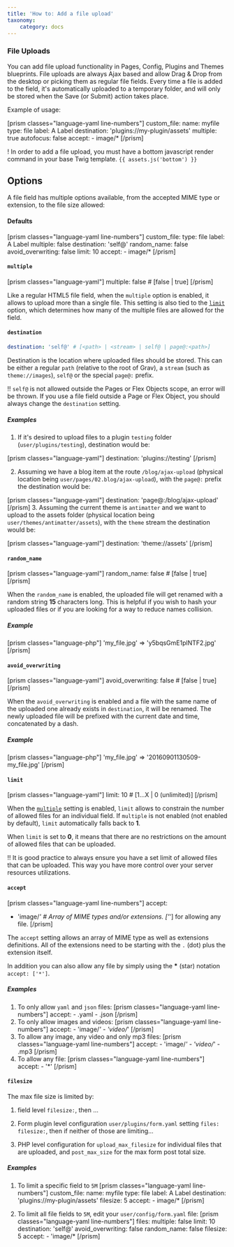 ```yaml
---
title: 'How to: Add a file upload'
taxonomy:
    category: docs
---
```


### File Uploads

You can add file upload functionality in Pages, Config, Plugins and Themes blueprints. File uploads are always Ajax based and allow Drag & Drop from the desktop or picking them as regular file fields. Every time a file is added to the field, it's automatically uploaded to a temporary folder, and will only be stored when the Save (or Submit) action takes place.

Example of usage:

[prism classes="language-yaml line-numbers"]
custom_file:
  name: myfile
  type: file
  label: A Label
  destination: 'plugins://my-plugin/assets'
  multiple: true
  autofocus: false
  accept:
    - image/*
[/prism]

! In order to add a file upload, you must have a bottom javascript render command in your base Twig template.  `{{ assets.js('bottom') }}`

## Options

A file field has multiple options available, from the accepted MIME type or extension, to the file size allowed:

#### Defaults

[prism classes="language-yaml line-numbers"]
custom_file:
  type: file
  label: A Label
  multiple: false
  destination: 'self@'
  random_name: false
  avoid_overwriting: false
  limit: 10
  accept:
    - image/*
[/prism]

#### `multiple`

[prism classes="language-yaml"]
multiple: false # [false | true]
[/prism]

Like a regular HTML5 file field, when the `multiple` option is enabled, it allows to upload more than a single file. This setting is also tied to the [`limit`](#limit) option, which determines how many of the multiple files are allowed for the field.

#### `destination`

``` yaml
destination: 'self@' # [<path> | <stream> | self@ | page@:<path>]
```

Destination is the location where uploaded files should be stored. This can be either a regular `path` (relative to the root of Grav), a `stream` (such as `theme://images`), `self@` or the special  `page@:` prefix.

!! `self@` is not allowed outside the Pages or Flex Objects scope, an error will be thrown. If you use a file field outside a Page or Flex Object, you should always change the `destination` setting.

##### Examples

1. If it's desired to upload files to a plugin `testing` folder (`user/plugins/testing`), destination would be:

  [prism classes="language-yaml"]
  destination: 'plugins://testing'
  [/prism]

2. Assuming we have a blog item at the route `/blog/ajax-upload` (physical location being `user/pages/02.blog/ajax-upload`), with the `page@:` prefix the destination would be:

  [prism classes="language-yaml"]
  destination: 'page@:/blog/ajax-upload'
  [/prism]
3. Assuming the current theme is `antimatter` and we want to upload to the assets folder (physical location being `user/themes/antimatter/assets`), with the `theme` stream the destination would be:

   [prism classes="language-yaml"]
   destination: 'theme://assets'
   [/prism]

#### `random_name`

[prism classes="language-yaml"]
random_name: false # [false | true]
[/prism]

When the `random_name` is enabled, the uploaded file will get renamed with a random string **15** characters long. This is helpful if you wish to hash your uploaded files or if you are looking for a way to reduce names collision.

##### Example
[prism classes="language-php"]
'my_file.jpg' => 'y5bqsGmE1plNTF2.jpg'
[/prism]

#### `avoid_overwriting`

[prism classes="language-yaml"]
avoid_overwriting: false # [false | true]
[/prism]

When the `avoid_overwriting` is enabled and a file with the same name of the uploaded one already exists in `destination`, it will be renamed. The newly uploaded file will be prefixed with the current date and time, concatenated by a dash.

##### Example
[prism classes="language-php"]
'my_file.jpg' => '20160901130509-my_file.jpg'
[/prism]

#### `limit`

[prism classes="language-yaml"]
limit: 10 # [1...X | 0 (unlimited)]
[/prism]

When the [`multiple`](#multiple) setting is enabled, `limit` allows to constrain the number of allowed files for an individual field. If `multiple` is not enabled (not enabled by default), `limit` automatically falls back to **1**.

When `limit` is set to **0**, it means that there are no restrictions on the amount of allowed files that can be uploaded.

!! It is good practice to always ensure you have a set limit of allowed files that can be uploaded. This way you have more control over your server resources utilizations.

#### `accept`

[prism classes="language-yaml line-numbers"]
accept:
  - 'image/*' # Array of MIME types and/or extensions. ['*'] for allowing any file.
[/prism]

The `accept` setting allows an array of MIME type as well as extensions definitions. All of the extensions need to be starting with the `.` (dot) plus the extension itself.

In addition you can also allow any file by simply using the __*__ (star) notation `accept: ['*']`.

##### Examples

1. To only allow `yaml` and `json` files:
   [prism classes="language-yaml line-numbers"]
     accept:
       - .yaml
       - .json
   [/prism]
2. To only allow images and videos:
   [prism classes="language-yaml line-numbers"]
     accept:
       - 'image/*'
       - 'video/*'
   [/prism]
3. To allow any image, any video and only mp3 files:
   [prism classes="language-yaml line-numbers"]
     accept:
       - 'image/*'
       - 'video/*'
       - .mp3
   [/prism]
4. To allow any file:
   [prism classes="language-yaml line-numbers"]
     accept:
       - '*'
   [/prism]

#### `filesize`

The max file size is limited by:

1. field level  `filesize:`, then ...

2. Form plugin level configuration `user/plugins/form.yaml` setting `files: filesize:`, then if neither of those are limiting...

3. PHP level configuration for `upload_max_filesize` for individual files that are uploaded, and `post_max_size` for the max form post total size.

##### Examples

1. To limit a specific field to `5M`
   [prism classes="language-yaml line-numbers"]
   custom_file:
     name: myfile
     type: file
     label: A Label
     destination: 'plugins://my-plugin/assets'
     filesize: 5
     accept:
       - image/*
   [/prism]

2. To limit all file fields to `5M`, edit your `user/config/form.yaml` file:
   [prism classes="language-yaml line-numbers"]
   files:
     multiple: false
     limit: 10
     destination: 'self@'
     avoid_overwriting: false
     random_name: false
     filesize: 5
     accept:
       - 'image/*
   [/prism]
